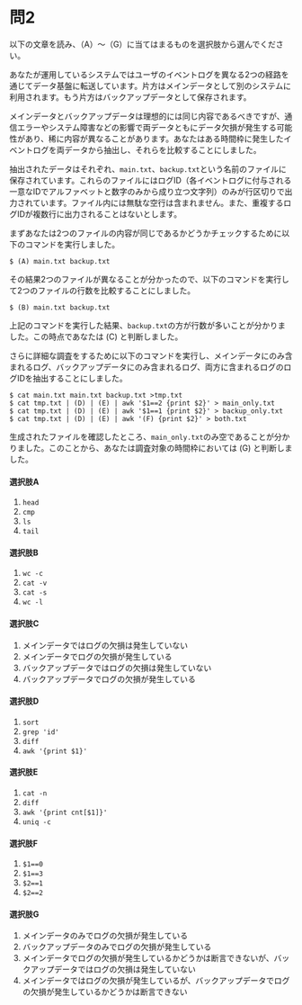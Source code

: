 # 問2

以下の文章を読み、（A）〜（G）に当てはまるものを選択肢から選んでください。

あなたが運用しているシステムではユーザのイベントログを異なる2つの経路を通じてデータ基盤に転送しています。片方はメインデータとして別のシステムに利用されます。もう片方はバックアップデータとして保存されます。

メインデータとバックアップデータは理想的には同じ内容であるべきですが、通信エラーやシステム障害などの影響で両データともにデータ欠損が発生する可能性があり、稀に内容が異なることがあります。あなたはある時間枠に発生したイベントログを両データから抽出し、それらを比較することにしました。

抽出されたデータはそれぞれ、`main.txt`、`backup.txt`という名前のファイルに保存されています。これらのファイルにはログID（各イベントログに付与される一意なIDでアルファベットと数字のみから成り立つ文字列）のみが行区切りで出力されています。ファイル内には無駄な空行は含まれません。また、重複するログIDが複数行に出力されることはないとします。

まずあなたは2つのファイルの内容が同じであるかどうかチェックするために以下のコマンドを実行しました。

```
$ (A) main.txt backup.txt
```

その結果2つのファイルが異なることが分かったので、以下のコマンドを実行して2つのファイルの行数を比較することにしました。

```
$ (B) main.txt backup.txt
```

上記のコマンドを実行した結果、`backup.txt`の方が行数が多いことが分かりました。この時点であなたは (C) と判断しました。

さらに詳細な調査をするために以下のコマンドを実行し、メインデータにのみ含まれるログ、バックアップデータにのみ含まれるログ、両方に含まれるログのログIDを抽出することにしました。

```
$ cat main.txt main.txt backup.txt >tmp.txt
$ cat tmp.txt | (D) | (E) | awk '$1==2 {print $2}' > main_only.txt
$ cat tmp.txt | (D) | (E) | awk '$1==1 {print $2}' > backup_only.txt
$ cat tmp.txt | (D) | (E) | awk '(F) {print $2}' > both.txt
```

生成されたファイルを確認したところ、`main_only.txt`のみ空であることが分かりました。このことから、あなたは調査対象の時間枠においては (G) と判断しました。

#### 選択肢A
  1. `head`
  1. `cmp`
  1. `ls`
  1. `tail`

#### 選択肢B
  1. `wc -c`
  1. `cat -v`
  1. `cat -s`
  1. `wc -l`

#### 選択肢C
  1. メインデータではログの欠損は発生していない
  1. メインデータでログの欠損が発生している
  1. バックアップデータではログの欠損は発生していない
  1. バックアップデータでログの欠損が発生している

#### 選択肢D
  1. `sort`
  1. `grep 'id'`
  1. `diff`
  1. `awk '{print $1}'`

#### 選択肢E
  1. `cat -n`
  1. `diff`
  1. `awk '{print cnt[$1]}'`
  1. `uniq -c`

#### 選択肢F
  1. `$1==0`
  1. `$1==3`
  1. `$2==1`
  1. `$2==2`

#### 選択肢G
  1. メインデータのみでログの欠損が発生している
  1. バックアップデータのみでログの欠損が発生している
  1. メインデータでログの欠損が発生しているかどうかは断言できないが、バックアップデータではログの欠損は発生していない
  1. メインデータではログの欠損が発生しているが、バックアップデータでログの欠損が発生しているかどうかは断言できない